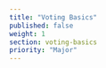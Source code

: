 ```yaml
---
title: "Voting Basics"
published: false
weight: 1
section: voting-basics
priority: "Major"
---
```


